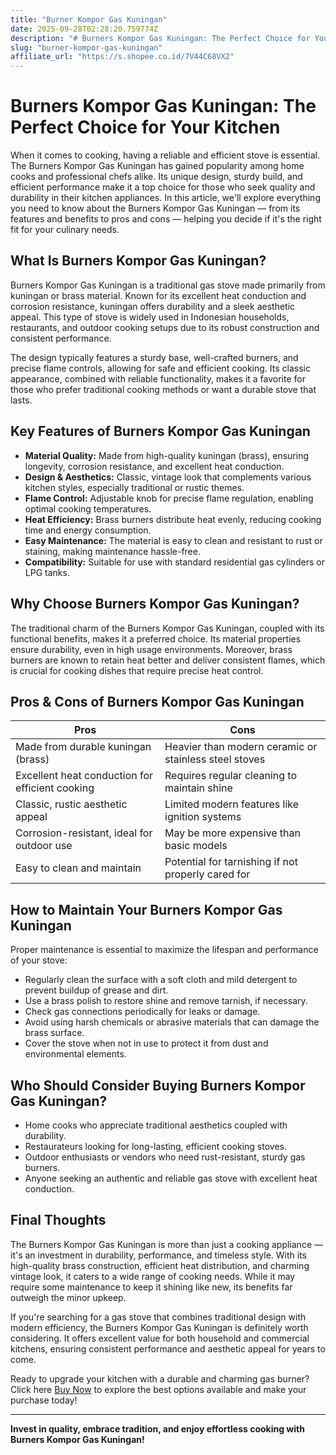 ```yaml
---
title: "Burner Kompor Gas Kuningan"
date: 2025-09-28T02:28:20.759774Z
description: "# Burners Kompor Gas Kuningan: The Perfect Choice for Your Kitchen..."
slug: "burner-kompor-gas-kuningan"
affiliate_url: "https://s.shopee.co.id/7V44C68VX2"
---
```

# Burners Kompor Gas Kuningan: The Perfect Choice for Your Kitchen

When it comes to cooking, having a reliable and efficient stove is essential. The Burners Kompor Gas Kuningan has gained popularity among home cooks and professional chefs alike. Its unique design, sturdy build, and efficient performance make it a top choice for those who seek quality and durability in their kitchen appliances. In this article, we'll explore everything you need to know about the Burners Kompor Gas Kuningan — from its features and benefits to pros and cons — helping you decide if it's the right fit for your culinary needs.

## What Is Burners Kompor Gas Kuningan?

Burners Kompor Gas Kuningan is a traditional gas stove made primarily from kuningan or brass material. Known for its excellent heat conduction and corrosion resistance, kuningan offers durability and a sleek aesthetic appeal. This type of stove is widely used in Indonesian households, restaurants, and outdoor cooking setups due to its robust construction and consistent performance.

The design typically features a sturdy base, well-crafted burners, and precise flame controls, allowing for safe and efficient cooking. Its classic appearance, combined with reliable functionality, makes it a favorite for those who prefer traditional cooking methods or want a durable stove that lasts.

## Key Features of Burners Kompor Gas Kuningan

- **Material Quality:** Made from high-quality kuningan (brass), ensuring longevity, corrosion resistance, and excellent heat conduction.
- **Design & Aesthetics:** Classic, vintage look that complements various kitchen styles, especially traditional or rustic themes.
- **Flame Control:** Adjustable knob for precise flame regulation, enabling optimal cooking temperatures.
- **Heat Efficiency:** Brass burners distribute heat evenly, reducing cooking time and energy consumption.
- **Easy Maintenance:** The material is easy to clean and resistant to rust or staining, making maintenance hassle-free.
- **Compatibility:** Suitable for use with standard residential gas cylinders or LPG tanks.

## Why Choose Burners Kompor Gas Kuningan?

The traditional charm of the Burners Kompor Gas Kuningan, coupled with its functional benefits, makes it a preferred choice. Its material properties ensure durability, even in high usage environments. Moreover, brass burners are known to retain heat better and deliver consistent flames, which is crucial for cooking dishes that require precise heat control.

## Pros & Cons of Burners Kompor Gas Kuningan

| **Pros** | **Cons** |
|------------|-------------|
| Made from durable kuningan (brass) | Heavier than modern ceramic or stainless steel stoves |
| Excellent heat conduction for efficient cooking | Requires regular cleaning to maintain shine |
| Classic, rustic aesthetic appeal | Limited modern features like ignition systems |
| Corrosion-resistant, ideal for outdoor use | May be more expensive than basic models |
| Easy to clean and maintain | Potential for tarnishing if not properly cared for |

## How to Maintain Your Burners Kompor Gas Kuningan

Proper maintenance is essential to maximize the lifespan and performance of your stove:

- Regularly clean the surface with a soft cloth and mild detergent to prevent buildup of grease and dirt.
- Use a brass polish to restore shine and remove tarnish, if necessary.
- Check gas connections periodically for leaks or damage.
- Avoid using harsh chemicals or abrasive materials that can damage the brass surface.
- Cover the stove when not in use to protect it from dust and environmental elements.

## Who Should Consider Buying Burners Kompor Gas Kuningan?

- Home cooks who appreciate traditional aesthetics coupled with durability.
- Restaurateurs looking for long-lasting, efficient cooking stoves.
- Outdoor enthusiasts or vendors who need rust-resistant, sturdy gas burners.
- Anyone seeking an authentic and reliable gas stove with excellent heat conduction.

## Final Thoughts

The Burners Kompor Gas Kuningan is more than just a cooking appliance — it's an investment in durability, performance, and timeless style. With its high-quality brass construction, efficient heat distribution, and charming vintage look, it caters to a wide range of cooking needs. While it may require some maintenance to keep it shining like new, its benefits far outweigh the minor upkeep.

If you're searching for a gas stove that combines traditional design with modern efficiency, the Burners Kompor Gas Kuningan is definitely worth considering. It offers excellent value for both household and commercial kitchens, ensuring consistent performance and aesthetic appeal for years to come.

Ready to upgrade your kitchen with a durable and charming gas burner? Click here [Buy Now](https://s.shopee.co.id/7V44C68VX2) to explore the best options available and make your purchase today!

---

**Invest in quality, embrace tradition, and enjoy effortless cooking with Burners Kompor Gas Kuningan!**